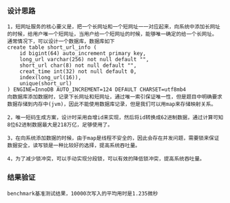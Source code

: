 ### 设计思路
    1，短网址服务的核心要义是，把一个长网址和一个短网址一一对应起来，向系统中添加长网址的时候，给用户唯一个短网址，当用户给一个短网址的时候，能够唯一确定的给一个长网址。
    通常情况下，可以设计一个数据库，数据库如下
    create table short_url_info (
	    id bigint(64) auto_increment primary key,
	    long_url varchar(256) not null default "",
	    short_url char(8) not null default "",
	    creat_time int(32) not null default 0,
	    index(long_url(16)),
	    unique(short_url)
    ) ENGINE=InnoDB AUTO_INCREMENT=124 DEFAULT CHARSET=utf8mb4
    向数据库添加数据时，记录下长网址和短网址，通过唯一索引保证唯一性，但是题目中明确要求数据存储到内存中(jvm)，因此不能使用数据库记录，但是我们可以用map来存储映射关系。

    2，唯一短码生成方案，设计时采用自增id来实现，然后将id转换成62进制数据，通过计算可知8位62进制数据最大是218万亿，足够使用了。

    3，在向系统添加数据的时候，由于map是线程不安全的，因此会存在并发问题，需要锁来保证数据安全，读写锁是一种比较好的选择，提高系统吞吐量。

    4，为了减少锁冲突，可以手动实现分段锁，可以有效的降低锁冲突，提高系统吞吐量。


### 结果验证
    benchmark基准测试结果，10000次写入的平均用时是1.235微秒